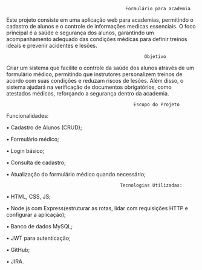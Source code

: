                                                 Formulário para academia

Este projeto consiste em uma aplicação web para academias, permitindo o cadastro de alunos e o controle de informações medicas essenciais. O foco principal é a saúde e segurança dos alunos, garantindo um acompanhamento adequado das condições médicas para definir treinos ideais e prevenir acidentes e lesões.

                                                       Objetivo
Criar um sistema que facilite o controle da saúde dos alunos através de um formulário médico, permitindo que instrutores personalizem treinos de acordo com suas condições e reduzam riscos de lesões. Além disso, o sistema ajudará na verificação de documentos obrigatórios, como atestados médicos, reforçando a segurança dentro da academia.

                                                   Escopo do Projeto

Funcionalidades:

•	Cadastro de Alunos (CRUD);

•	Formulário médico;

•	Login básico;

•	Consulta de cadastro;

•	Atualização do formulário médico quando necessário;


                                                                     
                                              Tecnologias Utilizadas:


•	HTML, CSS, JS;

•	Node.js com Express(estruturar as rotas, lidar com requisições HTTP e configurar a aplicação);

•	Banco de dados MySQL;

•	JWT para autenticação;

•	GitHub;

•	JIRA.
